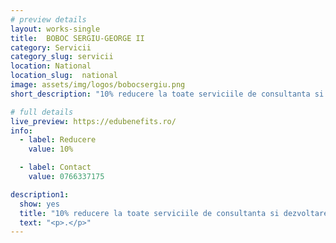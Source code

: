 ```yaml
---
# preview details
layout: works-single
title:  BOBOC SERGIU-GEORGE II
category: Servicii
category_slug: servicii
location: National
location_slug:  national
image: assets/img/logos/bobocsergiu.png  
short_description: "10% reducere la toate serviciile de consultanta si dezvoltare software"

# full details
live_preview: https://edubenefits.ro/
info:
  - label: Reducere
    value: 10%

  - label: Contact
    value: 0766337175

description1:
  show: yes
  title: "10% reducere la toate serviciile de consultanta si dezvoltare software"
  text: "<p>.</p>"
---
```


